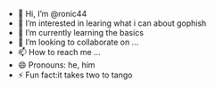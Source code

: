 - 👋 Hi, I’m @ronic44
- 👀 I’m interested in learing what i can about gophish
- 🌱 I’m currently learning the basics
- 💞️ I’m looking to collaborate on ...
- 📫 How to reach me ...
- 😄 Pronouns: he, him 
- ⚡ Fun fact:it takes two to tango 

<!---
ronic44/ronic44 is a ✨ special ✨ repository because its `README.md` (this file) appears on your GitHub profile.
You can click the Preview link to take a look at your changes.
--->
